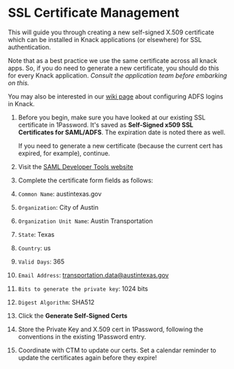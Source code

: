 # SSL Certificate Management

This will guide you through creating a new self-signed X.509 certificate which can be installed in Knack applications \(or elsewhere\) for SSL authentication.

Note that as a best practice we use the same certificate across all knack apps. So, if you do need to generate a new certificate, you should do this for every Knack application. _Consult the application team before embarking on this._

You may also be interested in our [wiki page](https://github.com/cityofaustin/atd-data-tech/wiki/Knack:-SSO---ADFS-Setup) about configuring ADFS logins in Knack.

1. Before you begin, make sure you have looked at our existing SSL certificate in 1Password. It's saved as **Self-Signed x509 SSL Certificates for SAML/ADFS**. The expiration date is noted there as well.

   If you need to generate a new certificate \(because the current cert has expired, for example\), continue.

2. Visit the [SAML Developer Tools website](https://www.samltool.com/self_signed_certs.php)
3. Complete the certificate form fields as follows:
4. `Common Name`: austintexas.gov
5. `Organization`: City of Austin
6. `Organization Unit Name`: Austin Transportation
7. `State`: Texas
8. `Country`: us
9. `Valid Days`: 365
10. `Email Address`: transportation.data@austintexas.gov
11. `Bits to generate the private key`: 1024 bits
12. `Digest Algorithm`: SHA512
13. Click the **Generate Self-Signed Certs**
14. Store the Private Key and X.509 cert in 1Password, following the conventions in the existing 1Password entry.
15. Coordinate with CTM to update our certs. Set a calendar reminder to update the certificates again before they expire!

